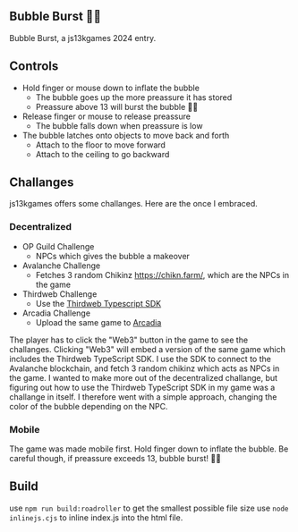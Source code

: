## Bubble Burst 🫧💥

Bubble Burst, a js13kgames 2024 entry. 

## Controls

- Hold finger or mouse down to inflate the bubble
    - The bubble goes up the more preassure it has stored
    - Preassure above 13 will burst the bubble 🫧💥
- Release finger or mouse to release preassure
    - The bubble falls down when preassure is low
- The bubble latches onto objects to move back and forth
    - Attach to the floor to move forward
    - Attach to the ceiling to go backward


## Challanges

js13kgames offers some challanges. Here are the once I embraced. 

### Decentralized


- OP Guild Challenge
    - NPCs which gives the bubble a makeover
- Avalanche Challenge
    - Fetches 3 random Chikinz https://chikn.farm/, which are the NPCs in the game
- Thirdweb Challenge
    - Use the [Thirdweb Typescript SDK](https://portal.thirdweb.com/typescript/v5)
- Arcadia Challenge
    - Upload the same game to [Arcadia](https://arcadia.fun/)

The player has to click the "Web3" button in the game to see the challanges. Clicking "Web3" will embed a version of the same game which includes the Thirdweb TypeScript SDK.
I use the SDK to connect to the Avalanche blockchain, and fetch 3 random chikinz which acts as NPCs in the game. I wanted to make more out of the decentralized challange, but figuring out how to use the Thirdweb TypeScript SDK in my game was a challange in itself. I therefore went with a simple approach, changing the color of the bubble depending on the NPC.


### Mobile

The game was made mobile first. Hold finger down to inflate the bubble. Be careful though, if preassure exceeds 13, bubble burst! 🫧💥


## Build

use `npm run build:roadroller` to get the smallest possible file size
use `node inlinejs.cjs` to inline index.js into the html file.